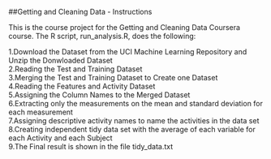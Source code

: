 ##Getting and Cleaning Data - Instructions

This is the course project for the Getting and Cleaning Data Coursera course. The R script, run_analysis.R, does the following:

1.Download the Dataset from the UCI Machine Learning Repository and Unzip the Donwloaded Dataset  
2.Reading the Test and Training Dataset  
3.Merging the Test and Training Dataset to Create one Dataset   
4.Reading the Features and Activity Dataset  
5.Assigning the Column Names to the Merged Dataset  
6.Extracting only the measurements on the mean and standard deviation for each measurement  
7.Assigning descriptive activity names to name the activities in the data set  
8.Creating independent tidy data set with the average of each variable for each Activity and each Subject  
9.The Final result is shown in the file tidy_data.txt  